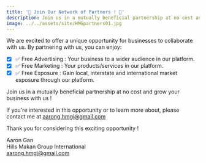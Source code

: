 ```yaml
---
title: '🌟 Join Our Network of Partners ! 🌟'
description: Join us in a mutually beneficial partnership at no cost and grow your business with us !
image: ../../assets/site/HMGpartners01.jpg
---
```


We are excited to offer a unique opportunity for businesses to collaborate with us. By partnering with us, you can enjoy:

- [x] ✅ Free Advertising : Your business to a wider audience in our platform. 
- [x] ✅ Free Marketing : Your products/services in our platform.
- [x] ✅ Free Exposure : Gain local, interstate and international market exposure through our platform.

Join us in a mutually beneficial partnership at no cost and grow your business with us !

If you're interested in this opportunity or to learn more about, please contact me at aarong.hmgi@gmail.com

Thank you for considering this exciting opportunity !

Aaron Gan  
Hills Makan Group International  
aarong.hmgi@gmail.com 